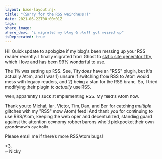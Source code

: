 ```yaml
---
layout: base-layout.njk
title: "(Sorry for the RSS weirdness!)"
date: 2021-06-22T00:00:01Z
tags:
share_image:
share_desc: "i migrated my blog & stuff got messed up"
isDeprecated: true
---
```


Hi! Quick update to apologize if my blog's been messing up your RSS reader recently.
I finally migrated from Ghost to [static site generator 11ty](https://www.11ty.dev/),
which I love and has been 99% wonderful to use.

The 1% was setting up RSS. See, 11ty _does_ have an "RSS" plugin, but it's actually Atom,
and I was 1) unsure if switching from RSS to Atom would mess with legacy readers,
and 2) being a stan for the RSS brand. So, I tried modifying their plugin to _actually_ use RSS.

Well, apparently I suck at implementing RSS. My feed's Atom now.

Thank you to Michał, Ian, Victor, Tim, Dan, and Ben for catching _multiple_ glitches with
my "RSS" (now Atom) feed! And thank _you_ for continuing to use RSS/Atom,
keeping the web open and decentralized, standing guard against the attention economy robber barons
who'd pickpocket their own grandmaw's eyeballs.

Please email me if there's more RSS/Atom bugs!

<3,    
~ Nicky
